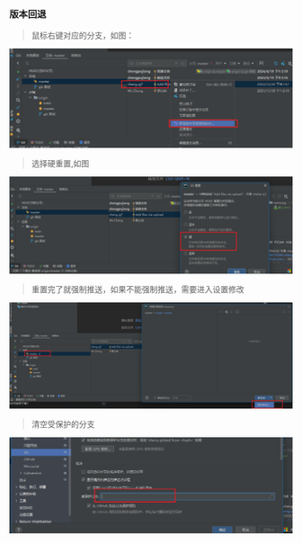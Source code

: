 ### 版本回退

> 鼠标右键对应的分支，如图：

![git_1](images/git_1.png)

> 选择硬重置,如图

![git_2](images/git_2.png)

> 重置完了就强制推送，如果不能强制推送，需要进入设置修改

![git_3](images/git_3.png)

> 清空受保护的分支

![git_4](images/git_4.png)
